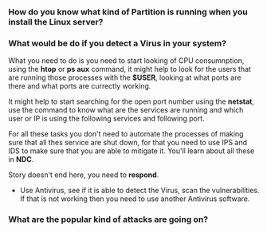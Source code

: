 
### How do you know what kind of Partition is running when you install the Linux server? 

### What would be do if you detect a Virus in your system?

What you need to do is you need to start looking of CPU consumnption, using the **htop** or **ps aux** command, it might help to look for the users that are running those processes with the **$USER**, looking at what ports are there and what ports are currectly working. 

It might help to start searching for the open port number using the **netstat**, use the command to know what are the services are running and which user or IP is using the following services and following port.

For all these tasks you don't need to automate the processes of making sure that all thes service are shut down, for that you need to use IPS and IDS to make sure that you are able to mitigate it. You'll learn about all these in **NDC**.

Story doesn't end here, you need to **respond**.

- Use Antivirus, see if it is able to detect the Virus, scan the vulnerabilities. If that is not working then you need to use another Antivirus software.

### What are the popular kind of attacks are going on?

